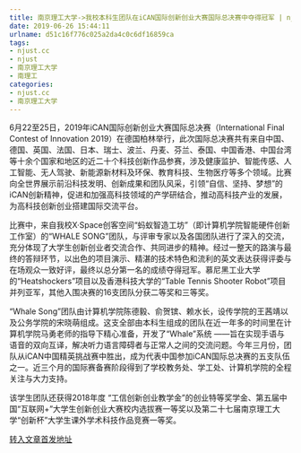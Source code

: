 ```yaml
---
title: 南京理工大学->我校本科生团队在iCAN国际创新创业大赛国际总决赛中夺得冠军 | njust.cc
date: 2019-06-26 15:44:11
urlname: d51c16f776c025a2da4c0c6df16859ca
tags: 
- njust.cc
- njust
- 南京理工大学
- 南理工
categories:
- njust.cc
- 南京理工大学
---
```



6月22至25日，2019年iCAN国际创新创业大赛国际总决赛（International Final Contest of Innovation 2019）在德国柏林举行，此次国际总决赛共有来自中国、德国、英国、法国、日本、瑞士、波兰、丹麦、芬兰、泰国、中国香港、中国台湾等十余个国家和地区的近二十个科技创新作品参赛，涉及健康监护、智能传感、人工智能、无人驾驶、新能源新材料及环保、教育科技、生物医疗等多个领域。比赛向全世界展示前沿科技发明、创新成果和团队风采，引领“自信、坚持、梦想”的iCAN创新精神，促进和加强高科技领域的产学研结合，推动高科技产业的发展，为高科技创新创业搭建国际交流平台。

比赛中，来自我校X·Space创客空间“蚂蚁智造工坊”（即计算机学院智能硬件创新工作室）的“WHALE SONG”团队，与评审专家以及各国团队进行了深入的交流，充分体现了大学生创新创业者交流合作、共同进步的精神。经过一整天的路演与最终的答辩环节，以出色的项目演示、精湛的技术特色和流利的英文表达获得评委与在场观众一致好评，最终以总分第一名的成绩夺得冠军。慕尼黑工业大学的“Heatshockers”项目以及香港科技大学的“Table Tennis Shooter Robot”项目并列亚军，其他入围决赛的16支团队分获二等奖和三等奖。

“Whale Song”团队由计算机学院陈德毅、俞贺镔、赖水长，设传学院的王茜靖以及公务学院的宋晓萌组成。这支全部由本科生组成的团队在近一年多的时间里在计算机学院马勇老师的指导下精心准备，开发了“Whale”系统 ——旨在实现手语与语音的双向互译，解决听力语言障碍者与正常人之间的交流问题。今年三月份，团队从iCAN中国精英挑战赛中胜出，成为代表中国参加iCAN国际总决赛的五支队伍之一。近三个月的国际赛备赛阶段得到了学校教务处、学工处、计算机学院的全程关注与大力支持。

该学生团队还获得2018年度 “工信创新创业教学金”的创业特等奖学金、第五届中国“互联网+”大学生创新创业大赛校内选拔赛一等奖以及第二十七届南京理工大学“创新杯”大学生课外学术科技作品竞赛一等奖。





[转入文章首发地址](http://zs.njust.edu.cn/1e/cb/c4621a204491/page.htm)